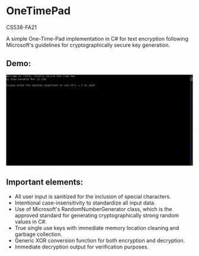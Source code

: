 # OneTimePad
CS538-FA21

A simple One-Time-Pad implementation in C# for text encryption following Microsoft's guidelines for cryptographically secure key generation.

## Demo: 
![](OTPDemo.gif)

## Important elements:
- All user input is sanitized for the inclusion of special characters.
- Intentional case-insensitivity to standardize all input data.
- Use of Microsoft's RandomNumberGenerator class, which is the approved standard for generating cryptographically strong random values in C#.
- True single use keys with immediate memory location cleaning and garbage collection.
- Generic XOR conversion function for both encryption and decryption.
- Immediate decryption output for verification purposes.
